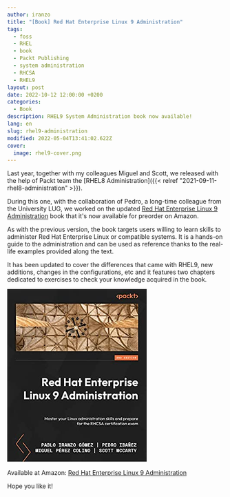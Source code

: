 ```yaml
---
author: iranzo
title: "[Book] Red Hat Enterprise Linux 9 Administration"
tags:
  - foss
  - RHEL
  - book
  - Packt Publishing
  - system administration
  - RHCSA
  - RHEL9
layout: post
date: 2022-10-12 12:00:00 +0200
categories:
  - Book
description: RHEL9 System Administration book now available!
lang: en
slug: rhel9-administration
modified: 2022-05-04T13:41:02.622Z
cover:
  image: rhel9-cover.png
---
```


Last year, together with my colleagues Miguel and Scott, we released with the help of Packt team the [RHEL8 Administration]({{< relref "2021-09-11-rhel8-administration" >}}).

During this one, with the collaboration of Pedro, a long-time colleague from the University LUG, we worked on the updated [Red Hat Enterprise Linux 9 Administration](https://s.admins.guru/buy-on-amazon-rhel9) book that it's now available for preorder on Amazon.

As with the previous version, the book targets users willing to learn skills to administer Red Hat Enterprise Linux or compatible systems. It is a hands-on guide to the administration and can be used as reference thanks to the real-life examples provided along the text.

It has been updated to cover the differences that came with RHEL9, new additions, changes in the configurations, etc and it features two chapters dedicated to exercises to check your knowledge acquired in the book.

[![Red Hat Enterprise Linux 9 Administration cover](rhel9-cover.png)](https://s.admins.guru/buy-on-amazon-rhel9)

Available at Amazon: [Red Hat Enterprise Linux 9 Administration](https://s.admins.guru/buy-on-amazon-rhel9)

Hope you like it!
